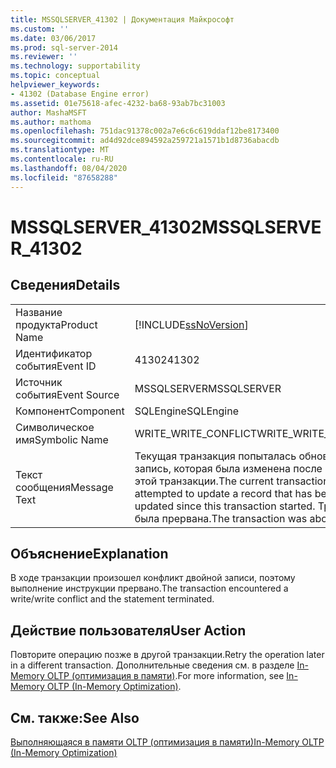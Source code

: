 ```yaml
---
title: MSSQLSERVER_41302 | Документация Майкрософт
ms.custom: ''
ms.date: 03/06/2017
ms.prod: sql-server-2014
ms.reviewer: ''
ms.technology: supportability
ms.topic: conceptual
helpviewer_keywords:
- 41302 (Database Engine error)
ms.assetid: 01e75618-afec-4232-ba68-93ab7bc31003
author: MashaMSFT
ms.author: mathoma
ms.openlocfilehash: 751dac91378c002a7e6c6c619ddaf12be8173400
ms.sourcegitcommit: ad4d92dce894592a259721a1571b1d8736abacdb
ms.translationtype: MT
ms.contentlocale: ru-RU
ms.lasthandoff: 08/04/2020
ms.locfileid: "87658288"
---
```

# <a name="mssqlserver_41302"></a><span data-ttu-id="7b659-102">MSSQLSERVER_41302</span><span class="sxs-lookup"><span data-stu-id="7b659-102">MSSQLSERVER_41302</span></span>
    
## <a name="details"></a><span data-ttu-id="7b659-103">Сведения</span><span class="sxs-lookup"><span data-stu-id="7b659-103">Details</span></span>  
  
|||  
|-|-|  
|<span data-ttu-id="7b659-104">Название продукта</span><span class="sxs-lookup"><span data-stu-id="7b659-104">Product Name</span></span>|[!INCLUDE[ssNoVersion](../../includes/ssnoversion-md.md)]|  
|<span data-ttu-id="7b659-105">Идентификатор события</span><span class="sxs-lookup"><span data-stu-id="7b659-105">Event ID</span></span>|<span data-ttu-id="7b659-106">41302</span><span class="sxs-lookup"><span data-stu-id="7b659-106">41302</span></span>|  
|<span data-ttu-id="7b659-107">Источник события</span><span class="sxs-lookup"><span data-stu-id="7b659-107">Event Source</span></span>|<span data-ttu-id="7b659-108">MSSQLSERVER</span><span class="sxs-lookup"><span data-stu-id="7b659-108">MSSQLSERVER</span></span>|  
|<span data-ttu-id="7b659-109">Компонент</span><span class="sxs-lookup"><span data-stu-id="7b659-109">Component</span></span>|<span data-ttu-id="7b659-110">SQLEngine</span><span class="sxs-lookup"><span data-stu-id="7b659-110">SQLEngine</span></span>|  
|<span data-ttu-id="7b659-111">Символическое имя</span><span class="sxs-lookup"><span data-stu-id="7b659-111">Symbolic Name</span></span>|<span data-ttu-id="7b659-112">WRITE_WRITE_CONFLICT</span><span class="sxs-lookup"><span data-stu-id="7b659-112">WRITE_WRITE_CONFLICT</span></span>|  
|<span data-ttu-id="7b659-113">Текст сообщения</span><span class="sxs-lookup"><span data-stu-id="7b659-113">Message Text</span></span>|<span data-ttu-id="7b659-114">Текущая транзакция попыталась обновить запись, которая была изменена после начала этой транзакции.</span><span class="sxs-lookup"><span data-stu-id="7b659-114">The current transaction attempted to update a record that has been updated since this transaction started.</span></span> <span data-ttu-id="7b659-115">Транзакция была прервана.</span><span class="sxs-lookup"><span data-stu-id="7b659-115">The transaction was aborted.</span></span>|  
  
## <a name="explanation"></a><span data-ttu-id="7b659-116">Объяснение</span><span class="sxs-lookup"><span data-stu-id="7b659-116">Explanation</span></span>  
 <span data-ttu-id="7b659-117">В ходе транзакции произошел конфликт двойной записи, поэтому выполнение инструкции прервано.</span><span class="sxs-lookup"><span data-stu-id="7b659-117">The transaction encountered a write/write conflict and the statement terminated.</span></span>  
  
## <a name="user-action"></a><span data-ttu-id="7b659-118">Действие пользователя</span><span class="sxs-lookup"><span data-stu-id="7b659-118">User Action</span></span>  
 <span data-ttu-id="7b659-119">Повторите операцию позже в другой транзакции.</span><span class="sxs-lookup"><span data-stu-id="7b659-119">Retry the operation later in a different transaction.</span></span> <span data-ttu-id="7b659-120">Дополнительные сведения см. в разделе [In-Memory OLTP (оптимизация в памяти)](../in-memory-oltp/in-memory-oltp-in-memory-optimization.md).</span><span class="sxs-lookup"><span data-stu-id="7b659-120">For more information, see [In-Memory OLTP &#40;In-Memory Optimization&#41;](../in-memory-oltp/in-memory-oltp-in-memory-optimization.md).</span></span>  
  
## <a name="see-also"></a><span data-ttu-id="7b659-121">См. также:</span><span class="sxs-lookup"><span data-stu-id="7b659-121">See Also</span></span>  
 [<span data-ttu-id="7b659-122">Выполняющаяся в памяти OLTP (оптимизация в памяти)</span><span class="sxs-lookup"><span data-stu-id="7b659-122">In-Memory OLTP &#40;In-Memory Optimization&#41;</span></span>](../in-memory-oltp/in-memory-oltp-in-memory-optimization.md)  
  
  
